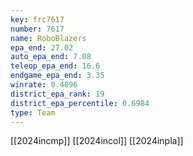```yaml
---
key: frc7617
number: 7617
name: RoboBlazers
epa_end: 27.02
auto_epa_end: 7.08
teleop_epa_end: 16.6
endgame_epa_end: 3.35
winrate: 0.4896
district_epa_rank: 19
district_epa_percentile: 0.6984
type: Team
---
```

[[2024incmp]]
[[2024incol]]
[[2024inpla]]
